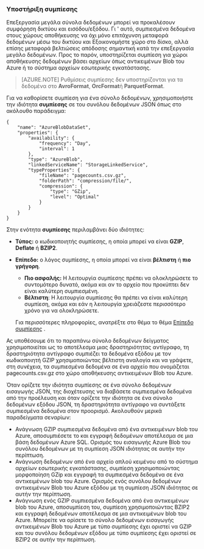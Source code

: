 ### <a name="compression-support"></a>Υποστήριξη συμπίεσης  
Επεξεργασία μεγάλα σύνολα δεδομένων μπορεί να προκαλέσουν συμφόρηση δικτύου και εισόδου/εξόδου. Γι ' αυτό, συμπιεσμένα δεδομένα στους χώρους αποθήκευσης να όχι μόνο επιτάχυνση μεταφορά δεδομένων μέσω του δικτύου και Εξοικονομήστε χώρο στο δίσκο, αλλά επίσης μεταφορά βελτιώσεις απόδοσης σημαντική κατά την επεξεργασία μεγάλο δεδομένων. Προς το παρόν, υποστηρίζεται συμπίεση για χώροι αποθήκευσης δεδομένων βάσει αρχείων όπως αντικειμένων Blob του Azure ή το σύστημα αρχείων εσωτερικής εγκατάστασης.  

> [AZURE.NOTE] Ρυθμίσεις συμπίεσης δεν υποστηρίζονται για τα δεδομένα στο **AvroFormat**, **OrcFormat**ή **ParquetFormat**. 

Για να καθορίσετε συμπίεση για ένα σύνολο δεδομένων, χρησιμοποιήστε την ιδιότητα **συμπίεσης** σε του συνόλου δεδομένων JSON όπως στο ακόλουθο παράδειγμα:   

    {  
        "name": "AzureBlobDataSet",  
        "properties": {  
            "availability": {  
                "frequency": "Day",  
                "interval": 1  
            },  
            "type": "AzureBlob",  
            "linkedServiceName": "StorageLinkedService",  
            "typeProperties": {  
                "fileName": "pagecounts.csv.gz",  
                "folderPath": "compression/file/",  
                "compression": {  
                    "type": "GZip",  
                    "level": "Optimal"  
                }  
            }  
        }  
    }  
 
Στην ενότητα **συμπίεσης** περιλαμβάνει δύο ιδιότητες:  
  
- **Τύπος:** ο κωδικοποιητής συμπίεσης, η οποία μπορεί να είναι **GZIP**, **Deflate** ή **BZIP2**.  
- **Επίπεδο:** ο λόγος συμπίεσης, η οποία μπορεί να είναι **βέλτιστη** ή **πιο γρήγορη**. 
    - **Πιο ασφαλής:** Η λειτουργία συμπίεσης πρέπει να ολοκληρώσετε το συντομότερο δυνατό, ακόμα και αν το αρχείο που προκύπτει δεν είναι καλύτερη συμπιεσμένη. 
    - **Βέλτιστη**: Η λειτουργία συμπίεσης θα πρέπει να είναι καλύτερη συμπίεση, ακόμα και εάν η λειτουργία χρειάζεστε περισσότερο χρόνο για να ολοκληρώσετε. 
    
    Για περισσότερες πληροφορίες, ανατρέξτε στο θέμα το θέμα [Επίπεδο συμπίεσης](https://msdn.microsoft.com/library/system.io.compression.compressionlevel.aspx) . 

Ας υποθέσουμε ότι το παραπάνω σύνολο δεδομένων δείγματος χρησιμοποιείται ως το αποτέλεσμα μιας δραστηριότητας αντίγραφο, τη δραστηριότητα αντίγραφο συμπιέζει τα δεδομένα εξόδου με τον κωδικοποιητή GZIP χρησιμοποιώντας βέλτιστη αναλογία και να γράψετε, στη συνέχεια, τα συμπιεσμένα δεδομένα σε ένα αρχείο που ονομάζεται pagecounts.csv.gz στο χώρο αποθήκευσης αντικειμένων Blob του Azure.   

Όταν ορίζετε την ιδιότητα συμπίεσης σε ένα σύνολο δεδομένων εισαγωγής JSON, της διοχέτευσης να διαβάσετε συμπιεσμένα δεδομένα από την προέλευση και όταν ορίζετε την ιδιότητα σε ένα σύνολο δεδομένων εξόδου JSON, τη δραστηριότητα αντίγραφο να συντάξετε συμπιεσμένα δεδομένα στον προορισμό. Ακολουθούν μερικά παραδείγματα σεναρίων: 

- Ανάγνωση GZIP συμπιεσμένα δεδομένα από ένα αντικειμένων blob του Azure, αποσυμπιέσετε το και εγγραφή δεδομένων αποτέλεσμα σε μια βάση δεδομένων Azure SQL. Ορισμός του εισαγωγής Azure Blob του συνόλου δεδομένων με τη συμπίεση JSON ιδιότητας σε αυτήν την περίπτωση. 
- Ανάγνωση δεδομένων από ένα αρχείο απλού κειμένου από το σύστημα αρχείων εσωτερικής εγκατάστασης, συμπίεση χρησιμοποιώντας μορφοποίηση GZip και εγγραφή τα συμπιεσμένα δεδομένα σε ένα αντικειμένων blob του Azure. Ορισμός ενός συνόλου δεδομένων αντικειμένων Blob του Azure εξόδου με τη συμπίεση JSON ιδιότητας σε αυτήν την περίπτωση.  
- Ανάγνωση ενός GZIP συμπιεσμένα δεδομένα από ένα αντικειμένων blob του Azure, αποσυμπίεση του, συμπίεση χρησιμοποιώντας BZIP2 και εγγραφή δεδομένων αποτέλεσμα σε μια αντικειμένων blob του Azure. Μπορείτε να ορίσετε το σύνολο δεδομένων εισαγωγής αντικειμένων Blob του Azure με τύπο συμπίεσης έχει οριστεί να GZIP και του συνόλου δεδομένων εξόδου με τύπο συμπίεσης έχει οριστεί σε BZIP2 σε αυτήν την περίπτωση.   
